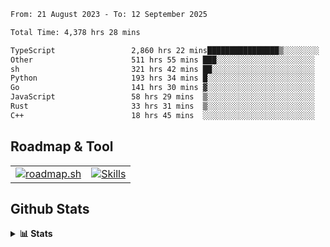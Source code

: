 <!--START_SECTION:waka-->

```txt
From: 21 August 2023 - To: 12 September 2025

Total Time: 4,378 hrs 28 mins

TypeScript                 2,860 hrs 22 mins████████████████▒░░░░░░░░   65.33 %
Other                      511 hrs 55 mins ███░░░░░░░░░░░░░░░░░░░░░░   11.69 %
sh                         321 hrs 42 mins ██░░░░░░░░░░░░░░░░░░░░░░░   07.35 %
Python                     193 hrs 34 mins █░░░░░░░░░░░░░░░░░░░░░░░░   04.42 %
Go                         141 hrs 30 mins ▓░░░░░░░░░░░░░░░░░░░░░░░░   03.23 %
JavaScript                 58 hrs 29 mins  ▒░░░░░░░░░░░░░░░░░░░░░░░░   01.34 %
Rust                       33 hrs 31 mins  ▒░░░░░░░░░░░░░░░░░░░░░░░░   00.77 %
C++                        18 hrs 45 mins  ░░░░░░░░░░░░░░░░░░░░░░░░░   00.43 %
```

<!--END_SECTION:waka-->

## Roadmap & Tool
<table align="center">
  <tr>
    <td>
      <a href="https://roadmap.sh">
        <img src="https://roadmap.sh/card/tall/6505f3e78dfc79db2fff8e3e?variant=dark" alt="roadmap.sh" />
      </a>
    </td>
    <td>
      <a href="https://github.com/chaninlaw">
        <img src="https://skillicons.dev/icons?i=js,typescript,nodejs,nestjs,react,next,astro,html,css,tailwind,postgres,prisma,docker,git,rust,go&perline=7&theme=dark" alt="Skills" />
      </a>
    </td>
  </tr>
</table>

## Github Stats
<details close>
  <summary><b>📊 Stats</b></summary>
  <div align="center">
    
<picture>
  <source
    srcset="https://github-readme-stats.vercel.app/api?username=chaninlaw&show_icons=true&theme=dark"
    media="(prefers-color-scheme: dark)"
  />
  <source
    srcset="https://github-readme-stats.vercel.app/api?username=chaninlaw&show_icons=true"
    media="(prefers-color-scheme: light), (prefers-color-scheme: no-preference)"
  />
  <img src="https://github-readme-stats.vercel.app/api?username=chaninlaw&show_icons=true" />
</picture>
    
<picture>
  <source
    srcset="https://github-readme-stats.vercel.app/api/top-langs/?username=chaninlaw&layout=donut&theme=dark"
    media="(prefers-color-scheme: dark)"
  />
  <source
    srcset="https://github-readme-stats.vercel.app/api/top-langs/?username=chaninlaw&layout=donut"
    media="(prefers-color-scheme: light), (prefers-color-scheme: no-preference)"
  />
  <img src="https://github-readme-stats.vercel.app/api/top-langs/?username=chaninlaw&layout=donut" />
</picture>
    
  </div>
  
</details>

